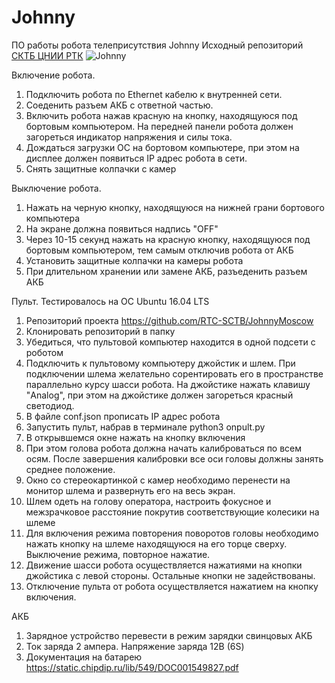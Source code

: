 # Johnny
ПО работы робота телеприсутствия Johnny
Исходный репозиторий [СКТБ ЦНИИ РТК](https://github.com/RTC-SCTB/JohnnyMoscow)
![Johnny](image/Johnny.jpg)

Включение робота.

1. Подключить робота по Ethernet кабелю к внутренней сети.
2. Соеденить разъем АКБ с ответной частью.
3. Включить робота нажав красную на кнопку, находящуюся под бортовым компьютером. На передней панели робота должен загореться индикатор напряжения и силы тока.
4. Дождаться загрузки ОС на бортовом компьютере, при этом на дисплее должен появиться IP адрес робота в сети.
5. Снять защитные колпачки с камер

Выключение робота.

1. Нажать на черную кнопку, находящуюся на нижней грани бортового компьютера
2. На экране должна появиться надпись "OFF"
3. Через 10-15 секунд нажать на красную кнопку, находящуюся под бортовым компьютером, тем самым отключив робота от АКБ
4. Установить защитные колпачки на камеры робота
4. При длительном хранении или замене АКБ, разъеденить разъем АКБ


Пульт. Тестировалось на ОС Ubuntu 16.04 LTS

1. Репозиторий проекта https://github.com/RTC-SCTB/JohnnyMoscow
2. Клонировать репозиторий в папку
3. Убедиться, что пультовой компьютер находится в одной подсети с роботом
4. Подключить к пультовому компьютеру джойстик и шлем. При подключении шлема желательно сорентировать его в пространстве параллельно курсу шасси робота. На джойстике нажать клавишу "Analog", при этом на джойстике должен загореться красный светодиод.
5. В файле conf.json прописать IP адрес робота
6. Запустить пульт, набрав в терминале
	python3 onpult.py
7. В открывшемся окне нажать на кнопку включения
8. При этом голова робота должна начать калиброваться по всем осям. После завершения калибровки все оси головы должны занять среднее положение.
9. Окно со стереокартинкой с камер необходимо перенести на монитор шлема и развернуть его на весь экран.
10. Шлем одеть на голову оператора, настроить фокусное и межзрачковое расстояние покрутив соответствующие колесики на шлеме
11. Для включения режима повторения поворотов головы необходимо нажать кнопку на шлеме находящуюся на его торце сверху. Выключение режима, повторное нажатие.
12. Движение шасси робота осуществляется нажатиями на кнопки джойстика с левой стороны. Остальные кнопки не задействованы.
14. Отключение пульта от робота осуществляется нажатием на кнопку включения.

АКБ

1. Зарядное устройство перевести в режим зарядки свинцовых АКБ
2. Ток заряда 2 ампера. Напряжение заряда 12В (6S)
3. Документация на батарею https://static.chipdip.ru/lib/549/DOC001549827.pdf
